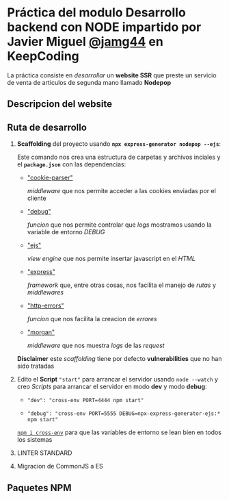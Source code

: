 # Práctica del modulo Desarrollo backend con NODE impartido por Javier Miguel [**@jamg44**](https://github.com/jamg44) en KeepCoding

La práctica consiste en _desarrollar_ un **website SSR** que preste un servicio de venta de articulos de segunda mano llamado **Nodepop**

## Descripcion del website

## Ruta de desarrollo

1. **Scaffolding** del proyecto usando **`npx express-generator nodepop --ejs`**:

   Este comando nos crea una estructura de carpetas y archivos inciales y el **`package.json`** con las dependencias:

   - ["cookie-parser"](https://www.npmjs.com/package/cookie-parser)

     _middleware_ que nos permite acceder a las cookies enviadas por el cliente

   - ["debug"](https://www.npmjs.com/package/debug)

     _funcion_ que nos permite controlar que _logs_ mostramos usando la variable de entorno _DEBUG_

   - ["ejs"](https://www.npmjs.com/package/ejs)

     _view engine_ que nos permite insertar javascript en el _HTML_

   - ["express"](https://www.npmjs.com/package/express)

     _framework_ que, entre otras cosas, nos facilita el manejo de _rutas_ y _middlewares_

   - ["http-errors"](https://www.npmjs.com/package/http-errors)

     _funcion_ que nos facilita la creacion de _errores_

   - ["morgan"](https://www.npmjs.com/package/morgan)

     _middleware_ que nos muestra _logs_ de las _request_

   **Disclaimer** este _scaffolding_ tiene por defecto **vulnerabilities** que no han sido tratadas

2. Edito el **Script** `"start"` para arrancar el servidor usando `node --watch` y creo _Scripts_ para arrancar el servidor en modo **dev** y modo **debug**:

   - `"dev": "cross-env PORT=4444 npm start"`

   - `"debug": "cross-env PORT=5555 DEBUG=npx-express-generator-ejs:* npm start"`

   [`npm i cross-env`](https://www.npmjs.com/package/cross-env) para que las variables de entorno se lean bien en todos los sistemas

3. LINTER STANDARD

4. Migracion de CommonJS a ES

## Paquetes NPM
